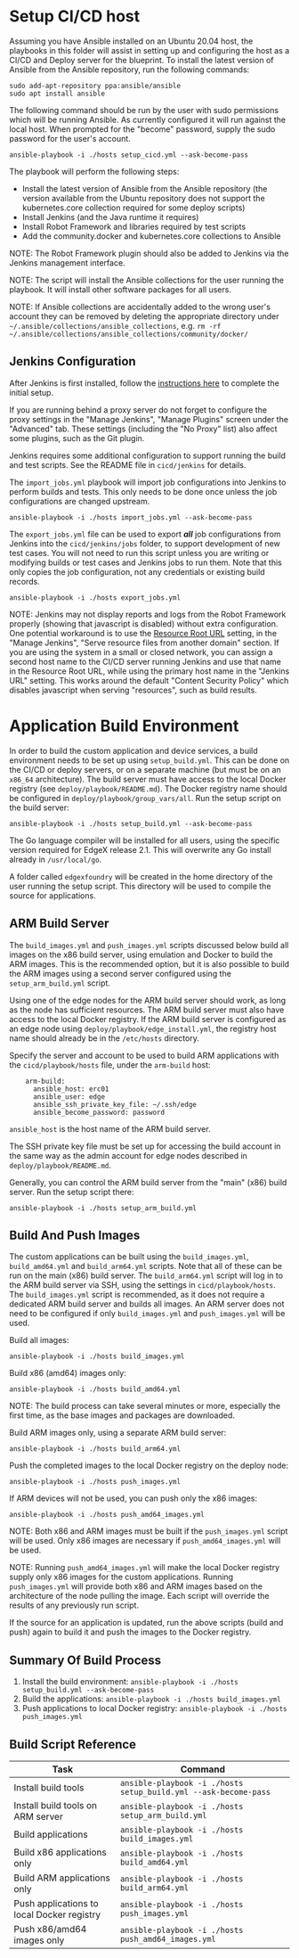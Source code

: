 # Setup CI/CD host

Assuming you have Ansible installed on an Ubuntu 20.04 host, the playbooks
in this folder will assist in setting up and configuring the host as a CI/CD
and Deploy server for the blueprint. To install the latest version of Ansible
from the Ansible repository, run the following commands:

```
sudo add-apt-repository ppa:ansible/ansible
sudo apt install ansible
```

The following command should be run by the user with sudo permissions which
will be running Ansible. As currently configured it will run against the local
host. When prompted for the "become" password, supply the sudo password for
the user's account.

```
ansible-playbook -i ./hosts setup_cicd.yml --ask-become-pass
```

The playbook will perform the following steps:

* Install the latest version of Ansible from the Ansible repository (the
  version available from the Ubuntu repository does not support the
  kubernetes.core collection required for some deploy scripts)
* Install Jenkins (and the Java runtime it requires)
* Install Robot Framework and libraries required by test scripts
* Add the community.docker and kubernetes.core collections to Ansible

NOTE: The Robot Framework plugin should also be added to Jenkins via the
Jenkins management interface.

NOTE: The script will install the Ansible collections for the user running
the playbook. It will install other software packages for all users.

NOTE: If Ansible collections are accidentally added to the wrong
user's account they can be removed by deleting the appropriate directory
under `~/.ansible/collections/ansible_collections`, e.g.
`rm -rf ~/.ansible/collections/ansible_collections/community/docker/`

## Jenkins Configuration

After Jenkins is first installed, follow the
[instructions here](https://www.jenkins.io/doc/book/installing/linux/#setup-wizard)
to complete the initial setup.

If you are running behind a proxy server do not forget to configure the
proxy settings in the "Manage Jenkins", "Manage Plugins" screen under the
"Advanced" tab. These settings (including the "No Proxy" list) also affect
some plugins, such as the Git plugin.

Jenkins requires some additional configuration to support running the build
and test scripts. See the README file in `cicd/jenkins` for details.

The `import_jobs.yml` playbook will import job configurations into Jenkins
to perform builds and tests. This only needs to be done once unless the
job configurations are changed upstream.

```
ansible-playbook -i ./hosts import_jobs.yml --ask-become-pass
```

The `export_jobs.yml` file can be used to export ***all*** job configurations
from Jenkins into the `cicd/jenkins/jobs` folder, to support development of
new test cases. You will not need to run this script unless you are writing
or modifying builds or test cases and Jenkins jobs to run them. Note that
this only copies the job configuration, not any credentials or existing build
records.

```
ansible-playbook -i ./hosts export_jobs.yml
```

NOTE: Jenkins may not display reports and logs from the Robot Framework
properly (showing that javascript is disabled) without extra configuration.
One potential workaround is to use the
[Resource Root URL](https://www.jenkins.io/doc/book/security/user-content/#resource-root-url)
setting, in the "Manage Jenkins", "Serve resource files from another domain"
section. If you are using the system in a small or closed network, you
can assign a second host name to the CI/CD server running Jenkins and
use that name in the Resource Root URL, while using the primary host name
in the "Jenkins URL" setting. This works around the default "Content Security
Policy" which disables javascript when serving "resources", such as build
results.

# Application Build Environment

In order to build the custom application and device services, a build
environment needs to be set up using `setup_build.yml`. This can be done on
the CI/CD or deploy servers, or on a separate machine (but must be on an
`x86_64` architecture). The build server must have access to the local
Docker registry (see `deploy/playbook/README.md`). The Docker registry
name should be configured in `deploy/playbook/group_vars/all`. Run the
setup script on the build server:

```
ansible-playbook -i ./hosts setup_build.yml --ask-become-pass
```

The Go language compiler will be installed for all users, using the specific
version required for EdgeX release 2.1. This will overwrite any Go install
already in `/usr/local/go`.

A folder called `edgexfoundry` will be created in the home directory of
the user running the setup script. This directory will be used to compile
the source for applications.

## ARM Build Server

The `build_images.yml` and `push_images.yml` scripts discussed below build
all images on the x86 build server, using emulation and Docker to build the
ARM images. This is the recommended option, but it is also possible to build
the ARM images using a second server configured using the `setup_arm_build.yml`
script.

Using one of the edge nodes for the ARM build server should work, as long
as the node has sufficient resources. The ARM build server must also have
access to the local Docker registry. If the ARM build server is configured
as an edge node using `deploy/playbook/edge_install.yml`, the registry host
name should already be in the `/etc/hosts` directory.

Specify the server and account to be used to build ARM applications with the
`cicd/playbook/hosts` file, under the `arm-build` host:

```
    arm-build:
      ansible_host: erc01
      ansible_user: edge
      ansible_ssh_private_key_file: ~/.ssh/edge
      ansible_become_password: password
```

`ansible_host` is the host name of the ARM build server.

The SSH private key file must be set up for accessing the build account in
the same way as the admin account for edge nodes described in
`deploy/playbook/README.md`.

Generally, you can control the ARM build server from the "main" (x86) build
server. Run the setup script there:

```
ansible-playbook -i ./hosts setup_arm_build.yml
```

## Build And Push Images

The custom applications can be built using the `build_images.yml`,
`build_amd64.yml` and `build_arm64.yml` scripts. Note that all of these can
be run on the main (x86) build server. The `build_arm64.yml` script will log
in to the ARM build server via SSH, using the settings in
`cicd/playbook/hosts`. The `build_images.yml` script is recommended, as it
does not require a dedicated ARM build server and builds all images. An ARM
server does not need to be configured if only `build_images.yml` and
`push_images.yml` will be used.

Build all images:

```
ansible-playbook -i ./hosts build_images.yml
```

Build x86 (amd64) images only:

```
ansible-playbook -i ./hosts build_amd64.yml
```

NOTE: The build process can take several minutes or more, especially the
first time, as the base images and packages are downloaded.

Build ARM images only, using a separate ARM build server:

```
ansible-playbook -i ./hosts build_arm64.yml
```

Push the completed images to the local Docker registry on the deploy node:

```
ansible-playbook -i ./hosts push_images.yml
```

If ARM devices will not be used, you can push only the x86 images:

```
ansible-playbook -i ./hosts push_amd64_images.yml
```

NOTE: Both x86 and ARM images must be built if the `push_images.yml` script
will be used. Only x86 images are necessary if `push_amd64_images.yml` will
be used.

NOTE: Running `push_amd64_images.yml` will make the local Docker registry
supply only x86 images for the custom applications. Running `push_images.yml`
will provide both x86 and ARM images based on the architecture of the node
pulling the image. Each script will override the results of any previously
run script.

If the source for an application is updated, run the above scripts
(build and push) again to build it and push the images to the Docker
registry.

## Summary Of Build Process

1. Install the build environment: `ansible-playbook -i ./hosts setup_build.yml --ask-become-pass`
1. Build the applications: `ansible-playbook -i ./hosts build_images.yml`
1. Push applications to local Docker registry: `ansible-playbook -i ./hosts push_images.yml`

## Build Script Reference

| Task | Command |
|----|----|
| Install build tools | `ansible-playbook -i ./hosts setup_build.yml --ask-become-pass` |
| Install build tools on ARM server | `ansible-playbook -i ./hosts setup_arm_build.yml` |
| Build applications | `ansible-playbook -i ./hosts build_images.yml` |
| Build x86 applications only | `ansible-playbook -i ./hosts build_amd64.yml` |
| Build ARM applications only | `ansible-playbook -i ./hosts build_arm64.yml` |
| Push applications to local Docker registry | `ansible-playbook -i ./hosts push_images.yml` |
| Push x86/amd64 images only | `ansible-playbook -i ./hosts push_amd64_images.yml` |

